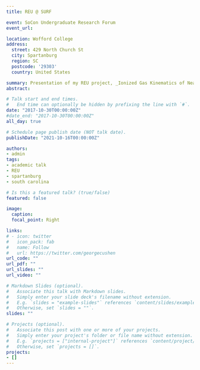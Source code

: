 ```yaml
---
title: REU @ SURF

event: SoCon Undergraduate Research Forum
event_url: 

location: Wofford College
address:
  street: 429 North Church St
  city: Spartanburg
  region: SC
  postcode: '29303'
  country: United States

summary: Presentation of my REU project, _Ionized Gas Kinematics of Nearby Low-Mass Galaxies_, at the 3rd annual Southern Conference Undergraduate Research Forum.     
abstract: 

# Talk start and end times.
#   End time can optionally be hidden by prefixing the line with `#`.
date: "2017-10-30T00:00:00Z"
#date_end: "2017-10-30T00:00:00Z"
all_day: true

# Schedule page publish date (NOT talk date).
publishDate: "2021-10-16T00:00:00Z"

authors: 
- admin
tags: 
- academic talk
- REU
- spartanburg
- south carolina

# Is this a featured talk? (true/false)
featured: false

image:
  caption: 
  focal_point: Right

links:
# - icon: twitter
#   icon_pack: fab
#   name: Follow
#   url: https://twitter.com/georgecushen
url_code: ""
url_pdf: ""
url_slides: ""
url_video: ""

# Markdown Slides (optional).
#   Associate this talk with Markdown slides.
#   Simply enter your slide deck's filename without extension.
#   E.g. `slides = "example-slides"` references `content/slides/example-slides.md`.
#   Otherwise, set `slides = ""`.
slides: ""

# Projects (optional).
#   Associate this post with one or more of your projects.
#   Simply enter your project's folder or file name without extension.
#   E.g. `projects = ["internal-project"]` references `content/project/deep-learning/index.md`.
#   Otherwise, set `projects = []`.
projects:
- []
---
```


<!-- {{% callout note %}}
Click on the **Slides** button above to view the built-in slides feature.
{{% /callout %}}

Slides can be added in a few ways:

- **Create** slides using Wowchemy's [*Slides*](https://wowchemy.com/docs/managing-content/#create-slides) feature and link using `slides` parameter in the front matter of the talk file
- **Upload** an existing slide deck to `static/` and link using `url_slides` parameter in the front matter of the talk file
- **Embed** your slides (e.g. Google Slides) or presentation video on this page using [shortcodes](https://wowchemy.com/docs/writing-markdown-latex/).

Further event details, including [page elements](https://wowchemy.com/docs/writing-markdown-latex/) such as image galleries, can be added to the body of this page. -->
